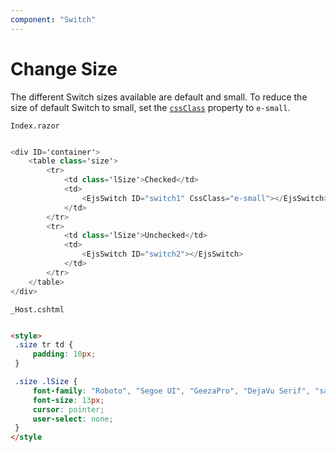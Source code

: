 ```yaml
---
component: "Switch"
---
```


# Change Size

The different Switch sizes available are default and small. To reduce the size of default Switch to small,
set the [`cssClass`](https://help.syncfusion.com/cr/cref_files/aspnetcore-blazor/Syncfusion.EJ2.RazorComponents~Syncfusion.EJ2.RazorComponents.Buttons.EjsSwitch~CssClass.html) property to `e-small`.

`Index.razor`

```csharp

<div ID='container'>
    <table class='size'>
        <tr>
            <td class='lSize'>Checked</td>
            <td>
                <EjsSwitch ID="switch1" CssClass="e-small"></EjsSwitch>
            </td>
        </tr>
        <tr>
            <td class='lSize'>Unchecked</td>
            <td>
                <EjsSwitch ID="switch2"></EjsSwitch>
            </td>
        </tr>
    </table>
</div>

  ```

  `_Host.cshtml`

   ```html

<style>
    .size tr td {
        padding: 10px;
    }

    .size .lSize {
        font-family: "Roboto", "Segoe UI", "GeezaPro", "DejaVu Serif", "sans-serif";
        font-size: 13px;
        cursor: pointer;
        user-select: none;
    }
</style

  ```